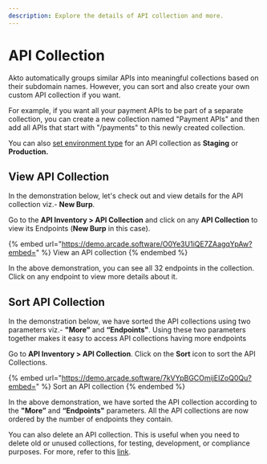 ```yaml
---
description: Explore the details of API collection and more.
---
```


# API Collection

Akto automatically groups similar APIs into meaningful collections based on their subdomain names. However, you can sort and also create your own custom API collection if you want.

For example, if you want all your payment APIs to be part of a separate collection, you can create a new collection named "Payment APIs" and then add all APIs that start with "/payments" to this newly created collection.

You can also [set environment type](../how-to/set-environment-type.md) for an API collection as **Staging** or **Production.**&#x20;

## View API Collection

In the demonstration below, let's check out and view details for the API collection viz.- **New Burp**.&#x20;

Go to the **API Inventory > API Collection** and click on any **API Collection** to view its Endpoints (**New Burp** in this case).

{% embed url="https://demo.arcade.software/O0Ye3U1iQE7ZAagqYpAw?embed=" %}
View an API collection
{% endembed %}

In the above demonstration, you can see all 32 endpoints in the collection. Click on any endpoint to view more details about it.

## Sort API Collection

In the demonstration below, we have sorted the API collections using two parameters viz.- **"More”** and **“Endpoints"**. Using these two parameters together makes it easy to access API collections having more endpoints

Go to **API Inventory > API Collection**. Click on the **Sort** icon to sort the API Collections.

{% embed url="https://demo.arcade.software/7kVYpBGCOmijEIZoQ0Qu?embed=" %}
Sort an API collection
{% endembed %}

In the above demonstration, we have sorted the API collection according to the **"More”** and **“Endpoints"** parameters. All the API collections are now ordered by the number of endpoints they contain.

You can also delete an API collection. This is useful when you need to delete old or unused collections, for testing, development, or compliance purposes. For more, refer to this [link](https://docs.akto.io/api-inventory/how-to/delete-an-api-collection).
